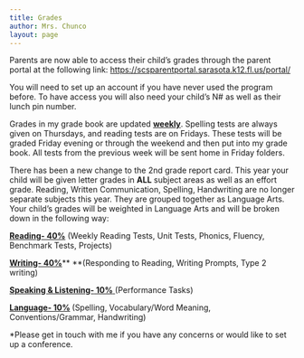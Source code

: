 ```yaml
---
title: Grades
author: Mrs. Chunco
layout: page
---
```

Parents are now able to access their child&#8217;s grades through the parent portal at the following link: <https://scsparentportal.sarasota.k12.fl.us/portal/>

You will need to set up an account if you have never used the program before. To have access you will also need your child&#8217;s N# as well as their lunch pin number.

Grades in my grade book are updated **<span style="text-decoration: underline;">weekly</span>**. Spelling tests are always given on Thursdays, and reading tests are on Fridays. These tests will be graded Friday evening or through the weekend and then put into my grade book. All tests from the previous week will be sent home in Friday folders.

There has been a new change to the 2nd grade report card. This year your child will be given letter grades in **ALL** subject areas as well as an effort grade. Reading, Written Communication, Spelling, Handwriting are no longer separate subjects this year. They are grouped together as Language Arts. Your child&#8217;s grades will be weighted in Language Arts and will be broken down in the following way:

<span style="text-decoration: underline;"><strong>Reading- 40%</strong></span> (Weekly Reading Tests, Unit Tests, Phonics, Fluency, Benchmark Tests, Projects)<span style="text-decoration: underline;"><strong><br /> </strong></span>

<span style="text-decoration: underline;"><strong>Writing- 40%</strong></span>** **(Responding to Reading, Writing Prompts, Type 2 writing)

<span style="text-decoration: underline;"><strong>Speaking & Listening-</strong></span><span style="text-decoration: underline;"><strong> 10%</strong> </span>(Performance Tasks)

<p style="text-align: left;">
  <span style="text-decoration: underline;"><strong>Language- 10%</strong></span><strong> </strong>(Spelling, Vocabulary/Word Meaning, Conventions/Grammar, Handwriting)
</p>

*Please get in touch with me if you have any concerns or would like to set up a conference.